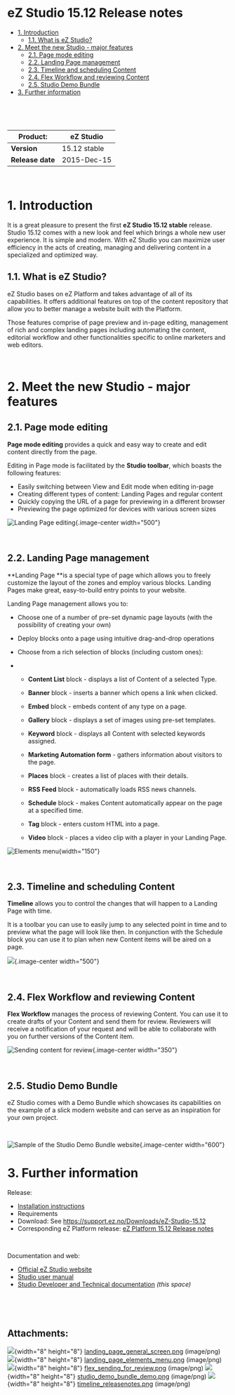 # eZ Studio 15.12 Release notes

-   [1. Introduction](#eZStudio15.12Releasenotes-1.Introduction)
    -   [1.1. What is eZ Studio?](#eZStudio15.12Releasenotes-1.1.WhatiseZStudio?)
-   [2. Meet the new Studio - major features](#eZStudio15.12Releasenotes-2.MeetthenewStudio-majorfeatures)
    -   [2.1. Page mode editing](#eZStudio15.12Releasenotes-2.1.Pagemodeediting)
    -   [2.2. Landing Page management](#eZStudio15.12Releasenotes-2.2.LandingPagemanagement)
    -   [2.3. Timeline and scheduling Content](#eZStudio15.12Releasenotes-2.3.TimelineandschedulingContent)
    -   [2.4. Flex Workflow and reviewing Content](#eZStudio15.12Releasenotes-2.4.FlexWorkflowandreviewingContent)
    -   [2.5. Studio Demo Bundle](#eZStudio15.12Releasenotes-2.5.StudioDemoBundle)
-   [3. Further information](#eZStudio15.12Releasenotes-3.Furtherinformation)

 

 

| **Product:**     | eZ Studio    |
|------------------|--------------|
| **Version**      | 15.12 stable |
| **Release date** | 2015-Dec-15  |

 

# 1. Introduction

It is a great pleasure to present the first **eZ Studio 15.12 stable** release. Studio 15.12 comes with a new look and feel which brings a whole new user experience. It is simple and modern. With eZ Studio you can maximize user efficiency in the acts of creating, managing and delivering content in a specialized and optimized way.

## 1.1. What is eZ Studio?

eZ Studio bases on eZ Platform and takes advantage of all of its capabilities. It offers additional features on top of the content repository that allow you to better manage a website built with the Platform.

Those features comprise of page preview and in-page editing, management of rich and complex landing pages including automating the content, editorial workflow and other functionalities specific to online marketers and web editors.

 

# 2. Meet the new Studio - major features

## 2.1. Page mode editing

**Page mode editing** provides a quick and easy way to create and edit content directly from the page.

Editing in Page mode is facilitated by the **Studio toolbar**, which boasts the following features:

-   Easily switching between View and Edit mode when editing in-page
-   Creating different types of content: Landing Pages and regular content
-   Quickly copying the URL of a page for previewing in a different browser
-   Previewing the page optimized for devices with various screen sizes

![Landing Page editing](attachments/31430118/31430112.png){.image-center width="500"}

 

## 2.2. Landing Page management

**Landing Page **is a special type of page which allows you to freely customize the layout of the zones and employ various blocks. Landing Pages make great, easy-to-build entry points to your website.

Landing Page management allows you to:

-   Choose one of a number of pre-set dynamic page layouts (with the possibility of creating your own)
-   Deploy blocks onto a page using intuitive drag-and-drop operations
-   Choose from a rich selection of blocks (including custom ones):

-   -   **Content List** block - displays a list of Content of a selected Type.
    -   **Banner** block - inserts a banner which opens a link when clicked.
    -   **Embed** block - embeds content of any type on a page.
    -   **Gallery** block - displays a set of images using pre-set templates.
    -   **Keyword** block - displays all Content with selected keywords assigned.
    -   **Marketing Automation form** - gathers information about visitors to the page.
    -   **Places** block - creates a list of places with their details.
    -   **RSS Feed** block - automatically loads RSS news channels.

    -   **Schedule** block - makes Content automatically appear on the page at a specified time.
    -   **Tag** block - enters custom HTML into a page.
    -   **Video** block - places a video clip with a player in your Landing Page.

![Elements menu](attachments/31430118/31430113.png){width="150"}

 

## 2.3. Timeline and scheduling Content

**Timeline** allows you to control the changes that will happen to a Landing Page with time.

It is a toolbar you can use to easily jump to any selected point in time and to preview what the page will look like then. In conjunction with the Schedule block you can use it to plan when new Content items will be aired on a page.

![](attachments/31430118/31430116.png){.image-center width="500"}

 

## 2.4. Flex Workflow and reviewing Content

**Flex Workflow** manages the process of reviewing Content. You can use it to create drafts of your Content and send them for review. Reviewers will receive a notification of your request and will be able to collaborate with you on further versions of the Content item.

![Sending content for review](attachments/31430118/31430114.png){.image-center width="350"}

 

## 2.5. Studio Demo Bundle

eZ Studio comes with a Demo Bundle which showcases its capabilities on the example of a slick modern website and can serve as an inspiration for your own project.

 

![Sample of the Studio Demo Bundle website](attachments/31430118/31430115.png){.image-center width="600"}

# 3. Further information

Release:

-   [Installation instructions](https://doc.ez.no/display/DEVELOPER/Step+1%3A+Installation)
-   Requirements
-   Download: See <https://support.ez.no/Downloads/eZ-Studio-15.12>
-   Corresponding eZ Platform release: [eZ Platform 15.12 Release notes](eZ_Platform_15.12_Release_notes)

 

Documentation and web:

-   [Official eZ Studio website](http://ezstudio.com/)
-   [Studio user manual](https://doc.ez.no/display/USER/Documentation)
-   [Studio Developer and Technical documentation](https://doc.ez.no/display/DEVELOPER/Documentation) *(this space)*

 

 

## Attachments:

![](images/icons/bullet_blue.gif){width="8" height="8"} [landing\_page\_general\_screen.png](attachments/31430118/31430112.png) (image/png)
![](images/icons/bullet_blue.gif){width="8" height="8"} [landing\_page\_elements\_menu.png](attachments/31430118/31430113.png) (image/png)
![](images/icons/bullet_blue.gif){width="8" height="8"} [flex\_sending\_for\_review.png](attachments/31430118/31430114.png) (image/png)
![](images/icons/bullet_blue.gif){width="8" height="8"} [studio\_demo\_bundle\_demo.png](attachments/31430118/31430115.png) (image/png)
![](images/icons/bullet_blue.gif){width="8" height="8"} [timeline\_releasenotes.png](attachments/31430118/31430116.png) (image/png)

